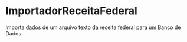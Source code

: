 # ImportadorReceitaFederal
Importa dados de um arquivo texto da receita federal para um Banco de Dados
